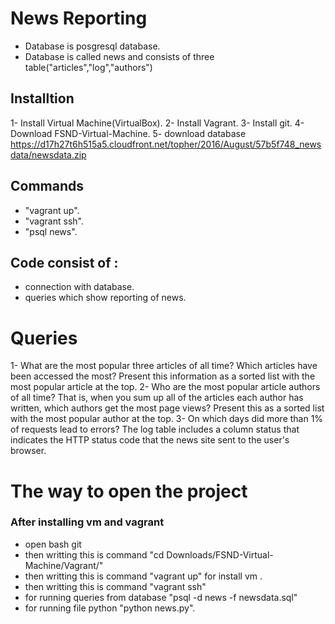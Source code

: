 # News Reporting
- Database is posgresql database.
- Database is called news and consists of three table("articles","log","authors")
## Installtion
  1- Install Virtual Machine(VirtualBox).
  2- Install Vagrant.
  3- Install git.
  4- Download FSND-Virtual-Machine.
  5- download database https://d17h27t6h515a5.cloudfront.net/topher/2016/August/57b5f748_newsdata/newsdata.zip
## Commands 
- "vagrant up".
- "vagrant ssh".
- "psql news".
## Code consist of :
- connection with database.
- queries which show reporting of news.
# Queries
1-  What are the most popular three articles of all time? Which articles have been accessed the most? Present this information as a sorted list with the most popular article at the top.
2-  Who are the most popular article authors of all time? That is, when you sum up all of the articles each author has written, which authors get the most page views? Present this as a sorted list with the most popular author at the top.
3- On which days did more than 1% of requests lead to errors? The log table includes a column status that indicates the HTTP status code that the news site sent to the user's browser.
# The way to open the project
### After installing vm and vagrant
 - open bash git 
 - then writting this is command "cd Downloads/FSND-Virtual-Machine/Vagrant/"
 - then writting this is command "vagrant up" for install vm .
 - then writting this is command "vagrant ssh"
 - for running queries from database "psql -d news -f newsdata.sql"
 - for running file python "python news.py".
